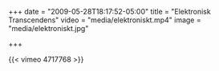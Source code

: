 +++
date = "2009-05-28T18:17:52-05:00"
title = "Elektronisk Transcendens"
video = "media/elektroniskt.mp4"
image = "media/elektroniskt.jpg"

+++

{{< vimeo 4717768 >}}